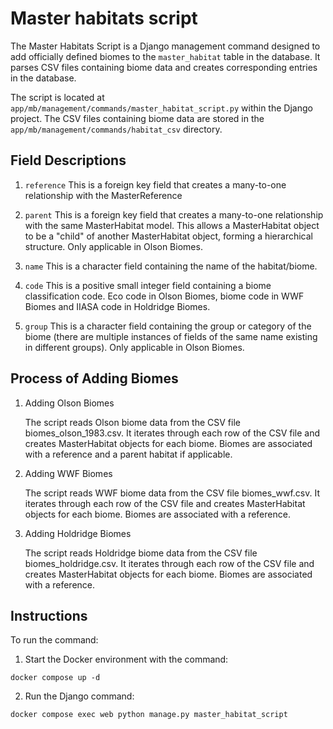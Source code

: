 # Master habitats script
The Master Habitats Script is a Django management command designed to add officially defined biomes to the `master_habitat` table in the database.
It parses CSV files containing biome data and creates corresponding entries in the database.

The script is located at `app/mb/management/commands/master_habitat_script.py` within the Django project.
The CSV files containing biome data are stored in the `app/mb/management/commands/habitat_csv` directory.

## Field Descriptions

1. `reference` This is a foreign key field that creates a many-to-one relationship with the MasterReference

2. `parent` This is a foreign key field that creates a many-to-one relationship with the same MasterHabitat model. This allows a MasterHabitat object to be a "child" of another MasterHabitat object, forming a hierarchical structure. Only applicable in Olson Biomes.

3. `name` This is a character field containing the name of the habitat/biome.

4. `code` This is a positive small integer field containing a biome classification code. Eco code in Olson Biomes, biome code in WWF Biomes and IIASA code in Holdridge Biomes.

5. `group` This is a character field containing the group or category of the biome (there are multiple instances of fields of the same name existing in different groups). Only applicable in Olson Biomes.

## Process of Adding Biomes

1. Adding Olson Biomes

    The script reads Olson biome data from the CSV file biomes_olson_1983.csv.
    It iterates through each row of the CSV file and creates MasterHabitat objects for each biome.
    Biomes are associated with a reference and a parent habitat if applicable.

2. Adding WWF Biomes

    The script reads WWF biome data from the CSV file biomes_wwf.csv.
    It iterates through each row of the CSV file and creates MasterHabitat objects for each biome.
    Biomes are associated with a reference.

3. Adding Holdridge Biomes

    The script reads Holdridge biome data from the CSV file biomes_holdridge.csv.
    It iterates through each row of the CSV file and creates MasterHabitat objects for each biome.
    Biomes are associated with a reference.
   
## Instructions
To run the command:
1. Start the Docker environment with the command:
```
docker compose up -d
```
2. Run the Django command:
```
docker compose exec web python manage.py master_habitat_script
```
